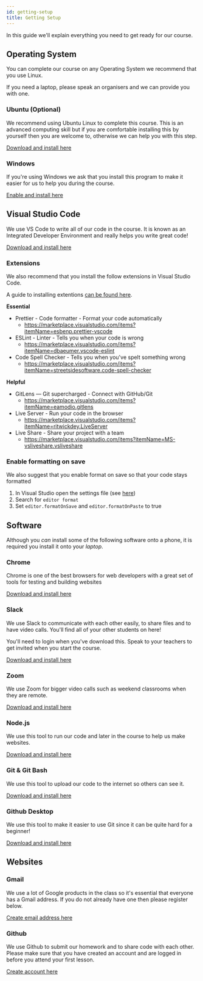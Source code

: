 ```yaml
---
id: getting-setup
title: Getting Setup
---
```


In this guide we'll explain everything you need to get ready for our course.

## Operating System

You can complete our course on any Operating System we recommend that you use Linux.

If you need a laptop, please speak an organisers and we can provide you with one.

### Ubuntu (Optional)

We recommend using Ubuntu Linux to complete this course. This is an advanced computing skill but if you are comfortable installing this by yourself then you are welcome to, otherwise we can help you with this step.

[Download and install here](https://ubuntu.com/download/desktop)

### Windows

If you're using Windows we ask that you install this program to make it easier for us to help you during the course.

[Enable and install here](https://docs.microsoft.com/en-us/windows/wsl/install-win10)

## Visual Studio Code

We use VS Code to write all of our code in the course. It is known as an Integrated Developer Environment and really helps you write great code!

[Download and install here](https://code.visualstudio.com/)

### Extensions

We also recommend that you install the follow extensions in Visual Studio Code.

A guide to installing extentions [can be found here](https://code.visualstudio.com/docs/editor/extension-gallery).

**Essential** 

- Prettier - Code formatter - Format your code automatically
  - https://marketplace.visualstudio.com/items?itemName=esbenp.prettier-vscode
- ESLint - Linter - Tells you when your code is wrong
  - https://marketplace.visualstudio.com/items?itemName=dbaeumer.vscode-eslint
- Code Spell Checker - Tells you when you've spelt something wrong
  - https://marketplace.visualstudio.com/items?itemName=streetsidesoftware.code-spell-checker
  
**Helpful**
- GitLens — Git supercharged - Connect with GitHub/Git
  - https://marketplace.visualstudio.com/items?itemName=eamodio.gitlens
- Live Server - Run your code in the browser 
  - https://marketplace.visualstudio.com/items?itemName=ritwickdey.LiveServer
- Live Share - Share your project with a team
  - https://marketplace.visualstudio.com/items?itemName=MS-vsliveshare.vsliveshare
  
### Enable formatting on save

We also suggest that you enable format on save so that your code stays formatted

1. In Visual Studio open the settings file (see [here](https://code.visualstudio.com/docs/getstarted/settings#_creating-user-and-workspace-settings))
2. Search for `editor format`
3. Set `editor.formatOnSave` and `editor.formatOnPaste` to true

## Software

Although you *can* install some of the following software onto a phone, it is required you install it onto your *laptop*.

### Chrome

Chrome is one of the best browsers for web developers with a great set of tools for testing and building websites

[Download and install here](https://www.google.com/chrome/)

### Slack

We use Slack to communicate with each other easily, to share files and to have video calls. You'll find all of your other students on here!

You'll need to login when you've download this. Speak to your teachers to get invited when you start the course.

[Download and install here](https://slack.com/intl/en-gb/downloads)

### Zoom

We use Zoom for bigger video calls such as weekend classrooms when they are remote.

[Download and install here](https://zoom.us/download)

### Node.js

We use this tool to run our code and later in the course to help us make websites.

[Download and install here](https://nodejs.org/en/download/)

### Git & Git Bash

We use this tool to upload our code to the internet so others can see it.

[Download and install here](https://git-scm.com/downloads)

### Github Desktop

We use this tool to make it easier to use Git since it can be quite hard for a beginner!

[Download and install here](https://desktop.github.com/)

## Websites

### Gmail

We use a lot of Google products in the class so it's essential that everyone has a Gmail address. If you do not already have one then please register below.

[Create email address here](https://accounts.google.com/SignUp)

### Github

We use Github to submit our homework and to share code with each other. Please make sure that you have created an account and are logged in before you attend your first lesson.

[Create account here](https://github.com/join)


